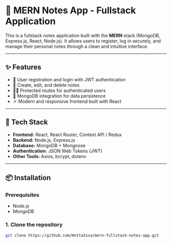 # 📒 MERN Notes App - Fullstack Application

This is a fullstack notes application built with the **MERN** stack (MongoDB, Express.js, React, Node.js). It allows users to register, log in securely, and manage their personal notes through a clean and intuitive interface.

---

## ✨ Features

- 🔐 User registration and login with JWT authentication
- 📝 Create, edit, and delete notes
- 🧑‍💻 Protected routes for authenticated users
- 💾 MongoDB integration for data persistence
- ⚛️ Modern and responsive frontend built with React

---

## 🚀 Tech Stack

- **Frontend:** React, React Router, Context API / Redux
- **Backend:** Node.js, Express.js
- **Database:** MongoDB + Mongoose
- **Authentication:** JSON Web Tokens (JWT)
- **Other Tools:** Axios, bcrypt, dotenv

---

## 📦 Installation

### Prerequisites
- Node.js
- MongoDB

### 1. Clone the repository

```bash
git clone https://github.com/HottaIssa/mern-fullstack-notes-app.git